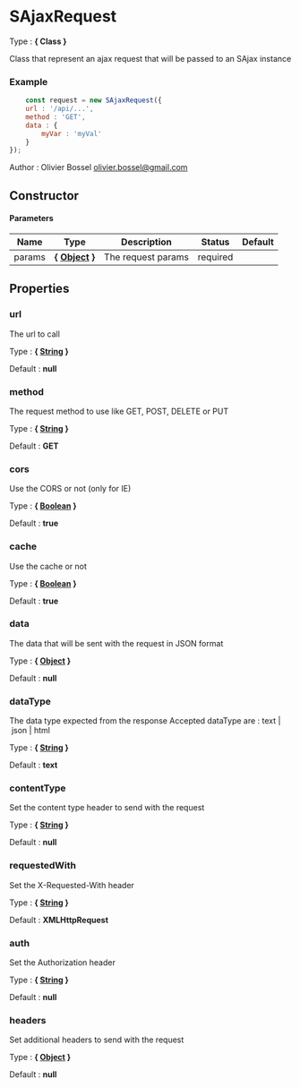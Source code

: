 # SAjaxRequest

<!-- @namespace: sugar.js.class.SAjaxRequest -->

Type : **{ Class }**


Class that represent an ajax request that will be passed to an SAjax instance


### Example
```js
	const request = new SAjaxRequest({
 	url : '/api/...',
 	method : 'GET',
 	data : {
 		myVar : 'myVal'
 	}
});
```
Author : Olivier Bossel [olivier.bossel@gmail.com](mailto:olivier.bossel@gmail.com)


## Constructor


#### Parameters
Name  |  Type  |  Description  |  Status  |  Default
------------  |  ------------  |  ------------  |  ------------  |  ------------
params  |  **{ [Object](https://developer.mozilla.org/fr/docs/Web/JavaScript/Reference/Objets_globaux/Object) }**  |  The request params  |  required  |





## Properties


### url

The url to call

Type : **{ [String](https://developer.mozilla.org/fr/docs/Web/JavaScript/Reference/Objets_globaux/String) }**

Default : **null**


### method

The request method to use like GET, POST, DELETE or PUT

Type : **{ [String](https://developer.mozilla.org/fr/docs/Web/JavaScript/Reference/Objets_globaux/String) }**

Default : **GET**


### cors

Use the CORS or not (only for IE)

Type : **{ [Boolean](https://developer.mozilla.org/fr/docs/Web/JavaScript/Reference/Objets_globaux/Boolean) }**

Default : **true**


### cache

Use the cache or not

Type : **{ [Boolean](https://developer.mozilla.org/fr/docs/Web/JavaScript/Reference/Objets_globaux/Boolean) }**

Default : **true**


### data

The data that will be sent with the request in JSON format

Type : **{ [Object](https://developer.mozilla.org/fr/docs/Web/JavaScript/Reference/Objets_globaux/Object) }**

Default : **null**


### dataType

The data type expected from the response
Accepted dataType are : text | json | html

Type : **{ [String](https://developer.mozilla.org/fr/docs/Web/JavaScript/Reference/Objets_globaux/String) }**

Default : **text**


### contentType

Set the content type header to send with the request

Type : **{ [String](https://developer.mozilla.org/fr/docs/Web/JavaScript/Reference/Objets_globaux/String) }**

Default : **null**


### requestedWith

Set the X-Requested-With header

Type : **{ [String](https://developer.mozilla.org/fr/docs/Web/JavaScript/Reference/Objets_globaux/String) }**

Default : **XMLHttpRequest**


### auth

Set the Authorization header

Type : **{ [String](https://developer.mozilla.org/fr/docs/Web/JavaScript/Reference/Objets_globaux/String) }**

Default : **null**


### headers

Set additional headers to send with the request

Type : **{ [Object](https://developer.mozilla.org/fr/docs/Web/JavaScript/Reference/Objets_globaux/Object) }**

Default : **null**